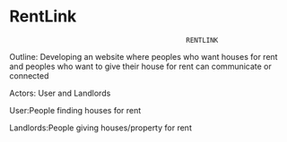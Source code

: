 # RentLink

                                                RENTLINK


Outline: Developing an website where peoples who want houses for rent and peoples who want to give their house for rent can communicate or connected


Actors: User and Landlords

User:People finding houses for rent

Landlords:People giving houses/property for rent

